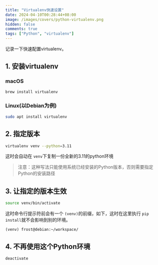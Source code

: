 ```yaml
---
title: "Virtualenv快速设置"
date: 2024-04-10T00:28:44+08:00
image: /images/covers/python-virtualenv.png
hidden: false
comments: true
tags: ["Python", "virtualenv"]
---
```

记录一下快速配置virtualenv。

## 1. 安装virtualenv

### macOS

```bash
brew install virtualenv
```

### Linux(以Debian为例)

```bash
sudo apt install virtualenv
```

## 2. 指定版本

```bash
virtualenv venv --python=3.11
```

这时会自动在 `venv`下复制一份全新的3.11的python环境

> 注意：这种写法只能使用系统已经安装的Python版本，否则需要指定Python的安装路径

## 3. 让指定的版本生效

```bash
source venv/bin/activate
```

这时命令行提示符前会有一个 `(venv)`的前缀，如下，这时在这里执行 `pip install`就不会影响到别的环境。

```
(venv) frost@debian:~/workspace/
```

## 4. 不再使用这个Python环境

```bash
deactivate
```
